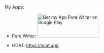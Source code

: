My Apps:

* Pure Writer:
<a href='https://play.google.com/store/apps/details?id=com.drakeet.purewriter'><img alt='Get my App Pure Writer on Google Play' src='https://play.google.com/intl/en_us/badges/images/generic/en_badge_web_generic.png' width=200 height=77/></a>

* OCAT: https://ocat.app
